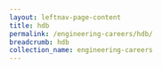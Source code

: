 ```yaml
---
layout: leftnav-page-content
title: hdb
permalink: /engineering-careers/hdb/
breadcrumb: hdb
collection_name: engineering-careers
---
```

